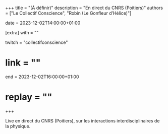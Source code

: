 +++
title = "(À définir)"
description = "En direct du CNRS (Poitiers)"
authors = ["Le Collectif Conscience", "Robin (Le Gonfleur d’Hélice)"]

date = 2023-12-02T14:00:00+01:00

[extra]
with = ""

twitch = "collectifconscience"
# link = ""

end = 2023-12-02T16:00:00+01:00

# replay = ""
+++

Live en direct du CNRS (Poitiers), sur les interactions interdisciplinaires de la physique.
